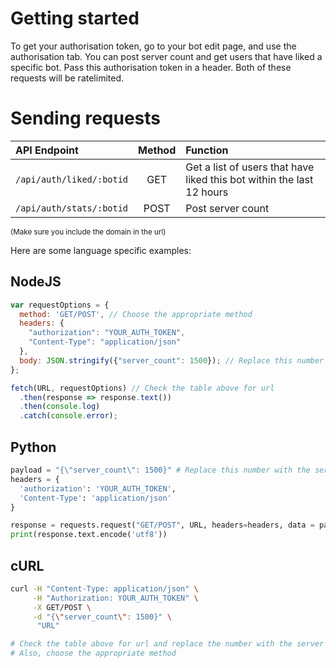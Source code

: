 # Getting started

To get your authorisation token, go to your bot edit page, and use the authorisation tab. You can post server count and get users that have liked a specific bot. Pass this authorisation token in a header. Both of these requests will be ratelimited.

# Sending requests

| API Endpoint              | Method | Function                                                              |
| :------------------------ | :----: | :-------------------------------------------------------------------- |
| `/api/auth/liked/:botid`  | GET    | Get a list of users that have liked this bot within the last 12 hours |
| `/api/auth/stats/:botid`  | POST   | Post server count                                                     |

<sub>(Make sure you include the domain in the url)</sub>

Here are some language specific examples:

## NodeJS
```js
var requestOptions = {
  method: 'GET/POST', // Choose the appropriate method
  headers: {
    "authorization": "YOUR_AUTH_TOKEN",
    "Content-Type": "application/json"
  },
  body: JSON.stringify({"server_count": 1500}); // Replace this number with the server count
};

fetch(URL, requestOptions) // Check the table above for url
  .then(response => response.text())
  .then(console.log)
  .catch(console.error);
```
## Python
```py
payload = "{\"server_count\": 1500}" # Replace this number with the server count
headers = {
  'authorization': 'YOUR_AUTH_TOKEN',
  'Content-Type': 'application/json'
}

response = requests.request("GET/POST", URL, headers=headers, data = payload) # Check the table above for url and choose the appropriate method
print(response.text.encode('utf8'))
```

## cURL
```bash
curl -H "Content-Type: application/json" \
     -H "Authorization: YOUR_AUTH_TOKEN" \
     -X GET/POST \
     -d "{\"server_count\": 1500}" \
      "URL"

# Check the table above for url and replace the number with the server count
# Also, choose the appropriate method
```